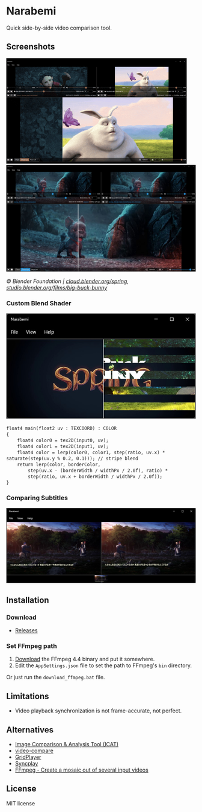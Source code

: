 # Narabemi

Quick side-by-side video comparison tool.

## Screenshots

![screenshot main2](screenshots/ss2.gif?raw=true)
![screenshot main1](screenshots/ss.jpg?raw=true)

*© Blender Foundation | [cloud.blender.org/spring](http://cloud.blender.org/spring), [studio.blender.org/films/big-buck-bunny](https://studio.blender.org/films/big-buck-bunny)*

### Custom Blend Shader

![screenshot custom blend shader](screenshots/ss_custom_shader.jpg?raw=true)

```hlsl
float4 main(float2 uv : TEXCOORD) : COLOR
{
    float4 color0 = tex2D(input0, uv);
    float4 color1 = tex2D(input1, uv);
    float4 color = lerp(color0, color1, step(ratio, uv.x) * saturate(step(uv.y % 0.2, 0.1))); // stripe blend
    return lerp(color, borderColor,
        step(uv.x - (borderWidth / widthPx / 2.0f), ratio) *
        step(ratio, uv.x + borderWidth / widthPx / 2.0f));
}
```

### Comparing Subtitles

![screenshot subtitles](screenshots/ss_subs.jpg?raw=true)

## Installation

### Download

- [Releases](https://github.com/ugai/narabemi/releases)

### Set FFmpeg path

1. [Download](https://ffmpeg.org/download.html) the FFmpeg 4.4 binary and put it somewhere.
2. Edit the `AppSettings.json` file to set the path to FFmpeg's `bin` directory.

Or just run the `download_ffmpeg.bat` file.

## Limitations

- Video playback synchronization is not frame-accurate, not perfect.

## Alternatives

- [Image Comparison & Analysis Tool (ICAT)](https://www.nvidia.com/en-us/geforce/technologies/icat/)
- [video-compare](https://github.com/pixop/video-compare)
- [GridPlayer](https://github.com/vzhd1701/gridplayer)
- [Syncplay](https://github.com/Syncplay/syncplay)
- [FFmpeg - Create a mosaic out of several input videos](https://trac.ffmpeg.org/wiki/Create%20a%20mosaic%20out%20of%20several%20input%20videos)

## License

MIT license
